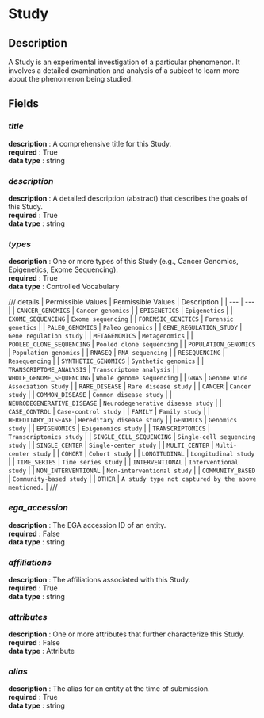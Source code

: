 # Study

## Description
A Study is an experimental investigation of a particular phenomenon. It involves a detailed examination and analysis of a subject to learn more about the phenomenon being studied.

## Fields
### ***title***
**description** : A comprehensive title for this Study.<br>
**required** : True<br>
**data type** : string <br>
### ***description***
**description** : A detailed description (abstract) that describes the goals of this Study.<br>
**required** : True<br>
**data type** : string <br>
### ***types***
**description** : One or more types of this Study (e.g., Cancer Genomics, Epigenetics, Exome Sequencing).<br>
**required** : True<br>
**data type** : Controlled Vocabulary <br>

/// details | Permissible Values
| Permissible Values | Description |
| --- | --- |
| `CANCER_GENOMICS` | `Cancer genomics` |
| `EPIGENETICS` | `Epigenetics` |
| `EXOME_SEQUENCING` | `Exome sequencing` |
| `FORENSIC_GENETICS` | `Forensic genetics` |
| `PALEO_GENOMICS` | `Paleo genomics` |
| `GENE_REGULATION_STUDY` | `Gene regulation study` |
| `METAGENOMICS` | `Metagenomics` |
| `POOLED_CLONE_SEQUENCING` | `Pooled clone sequencing` |
| `POPULATION_GENOMICS` | `Population genomics` |
| `RNASEQ` | `RNA sequencing` |
| `RESEQUENCING` | `Resequencing` |
| `SYNTHETIC_GENOMICS` | `Synthetic genomics` |
| `TRANSCRIPTOME_ANALYSIS` | `Transcriptome analysis` |
| `WHOLE_GENOME_SEQUENCING` | `Whole genome sequencing` |
| `GWAS` | `Genome Wide Association Study` |
| `RARE_DISEASE` | `Rare disease study` |
| `CANCER` | `Cancer study` |
| `COMMON_DISEASE` | `Common disease study` |
| `NEURODEGENERATIVE_DISEASE` | `Neurodegenerative disease study` |
| `CASE_CONTROL` | `Case-control study` |
| `FAMILY` | `Family study` |
| `HEREDITARY_DISEASE` | `Hereditary disease study` |
| `GENOMICS` | `Genomics study` |
| `EPIGENOMICS` | `Epigenomics study` |
| `TRANSCRIPTOMICS` | `Transcriptomics study` |
| `SINGLE_CELL_SEQUENCING` | `Single-cell sequencing study` |
| `SINGLE_CENTER` | `Single-center study` |
| `MULTI_CENTER` | `Multi-center study` |
| `COHORT` | `Cohort study` |
| `LONGITUDINAL` | `Longitudinal study` |
| `TIME_SERIES` | `Time series study` |
| `INTERVENTIONAL` | `Interventional study` |
| `NON_INTERVENTIONAL` | `Non-interventional study` |
| `COMMUNITY_BASED` | `Community-based study` |
| `OTHER` | `A study type not captured by the above mentioned.` |
///

### ***ega_accession***
**description** : The EGA accession ID of an entity.<br>
**required** : False<br>
**data type** : string <br>
### ***affiliations***
**description** : The affiliations associated with this Study.<br>
**required** : True<br>
**data type** : string <br>
### ***attributes***
**description** : One or more attributes that further characterize this Study.<br>
**required** : False<br>
**data type** : Attribute <br>
### ***alias***
**description** : The alias for an entity at the time of submission.<br>
**required** : True<br>
**data type** : string <br>
